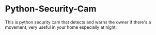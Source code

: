 # Python-Security-Cam
This is python security cam that detects and warns the owner if there's a movement, very useful in your home especially at night. 
